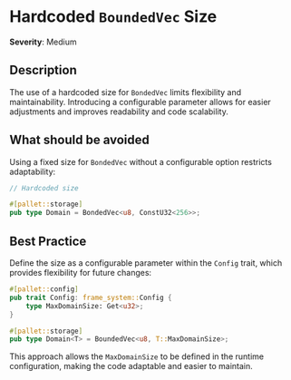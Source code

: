 # Hardcoded `BoundedVec` Size

**Severity**: Medium

## Description

The use of a hardcoded size for `BondedVec` limits flexibility and maintainability. Introducing a configurable parameter
allows for easier adjustments and improves readability and code scalability.

## What should be avoided

Using a fixed size for `BondedVec` without a configurable option restricts adaptability:

```rust
// Hardcoded size

#[pallet::storage]
pub type Domain = BondedVec<u8, ConstU32<256>>;
```

## Best Practice

Define the size as a configurable parameter within the `Config` trait, which provides flexibility for future changes:

```rust
#[pallet::config]
pub trait Config: frame_system::Config {
    type MaxDomainSize: Get<u32>;
}

#[pallet::storage]
pub type Domain<T> = BoundedVec<u8, T::MaxDomainSize>;
```

This approach allows the `MaxDomainSize` to be defined in the runtime configuration, making the code adaptable and
easier to maintain.
